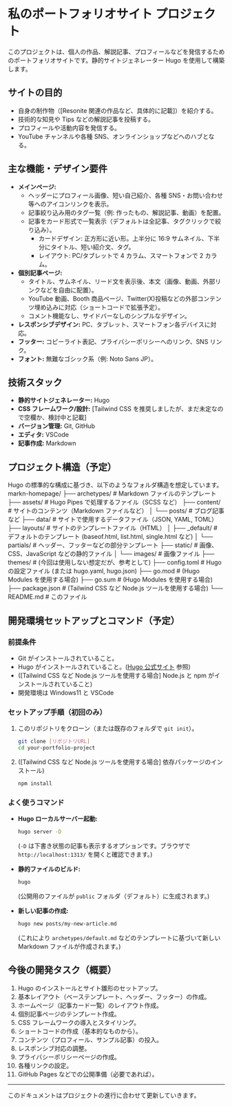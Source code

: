# 私のポートフォリオサイト プロジェクト

このプロジェクトは、個人の作品、解説記事、プロフィールなどを発信するためのポートフォリオサイトです。静的サイトジェネレーター Hugo を使用して構築します。

## サイトの目的

- 自身の制作物（[Resonite 関連の作品など、具体的に記載]）を紹介する。
- 技術的な知見や Tips などの解説記事を投稿する。
- プロフィールや活動内容を発信する。
- YouTube チャンネルや各種 SNS、オンラインショップなどへのハブとなる。

## 主な機能・デザイン要件

- **メインページ:**
  - ヘッダーにプロフィール画像、短い自己紹介、各種 SNS・お問い合わせ等へのアイコンリンクを表示。
  - 記事絞り込み用のタグ一覧（例: 作ったもの、解説記事、動画）を配置。
  - 記事をカード形式で一覧表示（デフォルトは全記事、タグクリックで絞り込み）。
    - カードデザイン: 正方形に近い形。上半分に 16:9 サムネイル、下半分にタイトル、短い紹介文、タグ。
    - レイアウト: PC/タブレットで 4 カラム、スマートフォンで 2 カラム。
- **個別記事ページ:**
  - タイトル、サムネイル、リード文を表示後、本文（画像、動画、外部リンクなどを自由に配置）。
  - YouTube 動画、Booth 商品ページ、Twitter(X)投稿などの外部コンテンツ埋め込みに対応（ショートコードで拡張予定）。
  - コメント機能なし、サイドバーなしのシンプルなデザイン。
- **レスポンシブデザイン:** PC、タブレット、スマートフォン各デバイスに対応。
- **フッター:** コピーライト表記、プライバシーポリシーへのリンク、SNS リンク。
- **フォント:** 無難なゴシック系（例: Noto Sans JP）。

## 技術スタック

- **静的サイトジェネレーター:** Hugo
- **CSS フレームワーク/設計:** [Tailwind CSS を推奨しましたが、まだ未定なので空欄か、検討中と記載]
- **バージョン管理:** Git, GitHub
- **エディタ:** VSCode
- **記事作成:** Markdown

## プロジェクト構造（予定）

Hugo の標準的な構成に基づき、以下のようなフォルダ構造を想定しています。
markn-homepage/
├── archetypes/ # Markdown ファイルのテンプレート
├── assets/ # Hugo Pipes で処理するファイル（SCSS など）
├── content/ # サイトのコンテンツ（Markdown ファイルなど）
│ └── posts/ # ブログ記事など
├── data/ # サイトで使用するデータファイル（JSON, YAML, TOML）
├── layouts/ # サイトのテンプレートファイル（HTML）
│ ├── \_default/ # デフォルトのテンプレート (baseof.html, list.html, single.html など)
│ └── partials/ # ヘッダー、フッターなどの部分テンプレート
├── static/ # 画像、CSS、JavaScript などの静的ファイル
│ └── images/ # 画像ファイル
├── themes/ # (今回は使用しない想定だが、参考として)
├── config.toml # Hugo の設定ファイル (または hugo.yaml, hugo.json)
├── go.mod # (Hugo Modules を使用する場合)
├── go.sum # (Hugo Modules を使用する場合)
├── package.json # (Tailwind CSS など Node.js ツールを使用する場合)
└── README.md # このファイル

## 開発環境セットアップとコマンド（予定）

### 前提条件

- Git がインストールされていること。
- Hugo がインストールされていること。([Hugo 公式サイト](https://gohugo.io/installation/) 参照)
- ([Tailwind CSS など Node.js ツールを使用する場合] Node.js と npm がインストールされていること)
- 開発環境は Windows11 と VSCode

### セットアップ手順（初回のみ）

1.  このリポジトリをクローン（または既存のフォルダで `git init`）。
    ```bash
    git clone [リポジトリURL]
    cd your-portfolio-project
    ```
2.  ([Tailwind CSS など Node.js ツールを使用する場合] 依存パッケージのインストール)
    ```bash
    npm install
    ```

### よく使うコマンド

- **Hugo ローカルサーバー起動:**

  ```bash
  hugo server -D
  ```

  (`-D` は下書き状態の記事も表示するオプションです。ブラウザで `http://localhost:1313/` を開くと確認できます。)

- **静的ファイルのビルド:**

  ```bash
  hugo
  ```

  (公開用のファイルが `public` フォルダ（デフォルト）に生成されます。)

- **新しい記事の作成:**
  ```bash
  hugo new posts/my-new-article.md
  ```
  (これにより `archetypes/default.md` などのテンプレートに基づいて新しい Markdown ファイルが作成されます。)

## 今後の開発タスク（概要）

1.  Hugo のインストールとサイト雛形のセットアップ。
2.  基本レイアウト（ベーステンプレート、ヘッダー、フッター）の作成。
3.  ホームページ（記事カード一覧）のレイアウト作成。
4.  個別記事ページのテンプレート作成。
5.  CSS フレームワークの導入とスタイリング。
6.  ショートコードの作成（基本的なものから）。
7.  コンテンツ（プロフィール、サンプル記事）の投入。
8.  レスポンシブ対応の調整。
9.  プライバシーポリシーページの作成。
10. 各種リンクの設定。
11. GitHub Pages などでの公開準備（必要であれば）。

---

このドキュメントはプロジェクトの進行に合わせて更新していきます。
